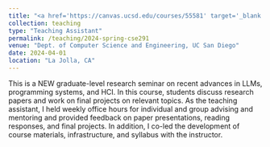 ```yaml
---
title: "<a href='https://canvas.ucsd.edu/courses/55581' target='_blank'>CSE 291: LLMs, Programming, and HCI</a>"
collection: teaching
type: "Teaching Assistant"
permalink: /teaching/2024-spring-cse291
venue: "Dept. of Computer Science and Engineering, UC San Diego"
date: 2024-04-01
location: "La Jolla, CA"
---
```



This is a NEW graduate-level research seminar on recent advances in LLMs, programming systems, and HCI. In this course, students discuss research papers and work on final projects on relevant topics. As the teaching assistant, I held weekly office hours for individual and group advising and mentoring and provided feedback on paper presentations, reading responses, and final projects. In addition, I co-led the development of course materials, infrastructure, and syllabus with the instructor.